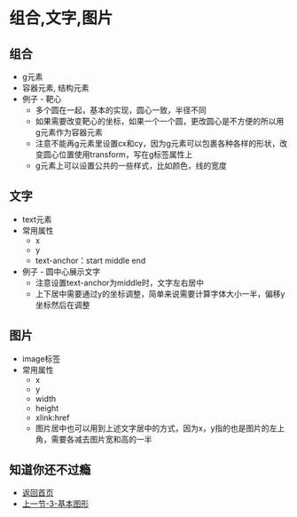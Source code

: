 # 组合,文字,图片

## 组合

  * g元素
  * 容器元素, 结构元素
  * 例子 - 靶心
    * 多个圆在一起，基本的实现，圆心一致，半径不同
    * 如果需要改变靶心的坐标，如果一个一个圆，更改圆心是不方便的所以用g元素作为容器元素
    * 注意不能再g元素里设置cx和cy，因为g元素可以包裹各种各样的形状，改变圆心位置使用transform，写在g标签属性上
    * g元素上可以设置公共的一些样式，比如颜色，线的宽度

## 文字

  * text元素
  * 常用属性
    * x
    * y
    * text-anchor：start middle end
  * 例子 - 圆中心展示文字  
    * 注意设置text-anchor为middle时，文字左右居中
    * 上下居中需要通过y的坐标调整，简单来说需要计算字体大小一半，偏移y坐标然后在调整

## 图片
  * image标签
  * 常用属性
    * x
    * y
    * width
    * height
    * xlink:href
    * 图片居中也可以用到上述文字居中的方式，因为x，y指的也是图片的左上角，需要各减去图片宽和高的一半

## 知道你还不过瘾

* [返回首页](../README.md)
* [上一节-3-基本图形](../3-基本图形/3-基本图形.md)